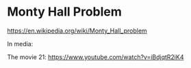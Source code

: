 # Monty Hall Problem
https://en.wikipedia.org/wiki/Monty_Hall_problem

In media:

The movie 21: https://www.youtube.com/watch?v=iBdjqtR2iK4
